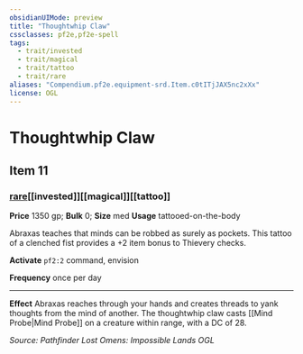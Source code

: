 ```yaml
---
obsidianUIMode: preview
title: "Thoughtwhip Claw"
cssclasses: pf2e,pf2e-spell
tags:
  - trait/invested
  - trait/magical
  - trait/tattoo
  - trait/rare
aliases: "Compendium.pf2e.equipment-srd.Item.c0tITjJAX5nc2xXx"
license: OGL
---
```

# Thoughtwhip Claw
## Item 11
### [rare](rare.md "Rare Rarity Trait")[[invested]][[magical]][[tattoo]]


**Price** 1350 gp; 
**Bulk** 0; **Size** med
**Usage** tattooed-on-the-body

Abraxas teaches that minds can be robbed as surely as pockets. This tattoo of a clenched fist provides a +2 item bonus to Thievery checks.

**Activate** `pf2:2` command, envision

**Frequency** once per day

* * *

**Effect** Abraxas reaches through your hands and creates threads to yank thoughts from the mind of another. The thoughtwhip claw casts [[Mind Probe|Mind Probe]] on a creature within range, with a DC of 28.

*Source: Pathfinder Lost Omens: Impossible Lands*
*OGL*